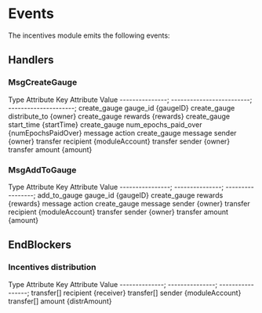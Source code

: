 # Events

The incentives module emits the following events:

## Handlers

### MsgCreateGauge

  Type            Attribute Key             Attribute Value
  ---------------; -------------------------; ---------------------;
  create\_gauge   gauge\_id                 {gaugeID}
  create\_gauge   distribute\_to            {owner}
  create\_gauge   rewards                   {rewards}
  create\_gauge   start\_time               {startTime}
  create\_gauge   num\_epochs\_paid\_over   {numEpochsPaidOver}
  message         action                    create\_gauge
  message         sender                    {owner}
  transfer        recipient                 {moduleAccount}
  transfer        sender                    {owner}
  transfer        amount                    {amount}

### MsgAddToGauge

  Type             Attribute Key   Attribute Value
  ----------------; ---------------; -----------------;
  add\_to\_gauge   gauge\_id       {gaugeID}
  create\_gauge    rewards         {rewards}
  message          action          create\_gauge
  message          sender          {owner}
  transfer         recipient       {moduleAccount}
  transfer         sender          {owner}
  transfer         amount          {amount}

## EndBlockers

### Incentives distribution

  Type           Attribute Key   Attribute Value
  --------------; ---------------; -----------------;
  transfer\[\]   recipient       {receiver}
  transfer\[\]   sender          {moduleAccount}
  transfer\[\]   amount          {distrAmount}
